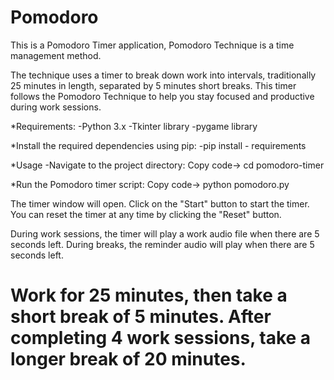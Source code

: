 # Pomodoro
This is a Pomodoro Timer application, Pomodoro Technique is a time management method.

The technique uses a timer to break down work into intervals, traditionally 25 minutes in length, separated by 5 minutes short breaks. This timer follows the Pomodoro Technique to help you stay focused and productive during work sessions.

*Requirements:
-Python 3.x
-Tkinter library
-pygame library

*Install the required dependencies using pip:
-pip install - requirements

*Usage
-Navigate to the project directory:
Copy code-> cd pomodoro-timer

*Run the Pomodoro timer script:
Copy code-> python pomodoro.py

The timer window will open. Click on the "Start" button to start the timer. You can reset the timer at any time by clicking the "Reset" button.

During work sessions, the timer will play a work audio file when there are 5 seconds left. During breaks, the reminder audio will play when there are 5 seconds left.

# Work for 25 minutes, then take a short break of 5 minutes. After completing 4 work sessions, take a longer break of 20 minutes.
